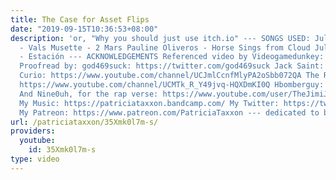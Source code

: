 ```yaml
---
title: The Case for Asset Flips
date: "2019-09-15T10:36:53+08:00"
description: 'or, "Why you should just use itch.io" --- SONGS USED: Julio y Agosto
  - Vals Musette - 2 Mars Pauline Oliveros - Horse Sings from Cloud Julio y Agosto
  - Estación --- ACKNOWLEDGEMENTS Referenced video by Videogamedunkey: https://www.youtube.com/watch?v=lG2dXobAXLI
  Proofread by: god469suck: https://twitter.com/god469suck Jack Saint: https://www.youtube.com/user/LackingSaint
  Curio: https://www.youtube.com/channel/UCJmlCcnfMlyPA2oSbb072QA The Right Opinion:
  https://www.youtube.com/channel/UCMTk_R_Y49jvq-HQXDmKI0Q Hbomberguy: https://www.youtube.com/user/hbomberguy
  And Nine0uh, for the rap verse: https://www.youtube.com/user/TheJimiJJ --- LINKS:
  My Music: https://patriciataxxon.bandcamp.com/ My Twitter: https://twitter.com/PatriciaTaxxon
  My Patreon: https://www.patreon.com/PatriciaTaxxon --- dedicated to bennett foddy'
url: /patriciataxxon/35Xmk0l7m-s/
providers:
  youtube:
    id: 35Xmk0l7m-s
type: video
---
```

